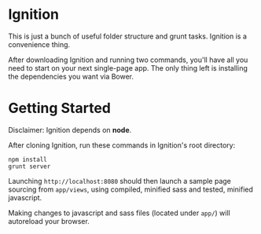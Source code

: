 Ignition
========
This is just a bunch of useful folder structure and grunt tasks.  Ignition is a convenience thing.

After downloading Ignition and running two commands, you'll have all you need to start on your next single-page app.  The only thing left is installing the dependencies you want via Bower.


# Getting Started
Disclaimer: Ignition depends on **node**.

After cloning Ignition, run these commands in Ignition's root directory:
```
npm install
grunt server
```
Launching `http://localhost:8080` should then launch a sample page sourcing from `app/views`, using compiled, minified sass and tested, minified javascript.

Making changes to javascript and sass files (located under `app/`) will autoreload your browser.
